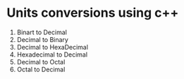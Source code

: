 # Units conversions using c++
1. Binart to Decimal
2. Decimal to Binary
3. Decimal to HexaDecimal
4. Hexadecimal to Decimal
5. Decimal to Octal 
6. Octal to Decimal
